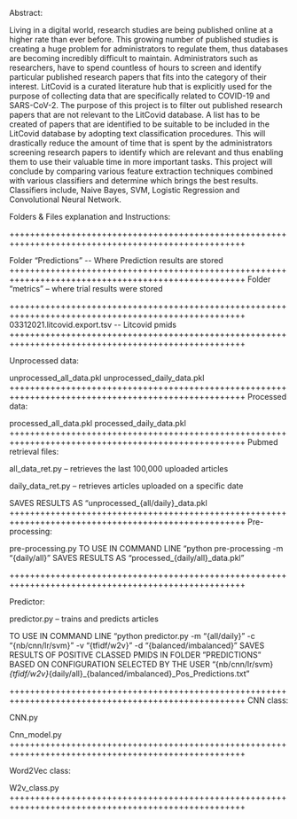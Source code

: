 Abstract:

Living in a digital world, research studies are being published online at a higher rate than ever before. This growing number of published studies is creating a huge problem for administrators to regulate them, thus databases are becoming incredibly difficult to maintain. Administrators such as researchers, have to spend countless of hours to screen and identify particular published research papers that fits into the category of their interest. LitCovid is a curated literature hub that is explicitly used for the purpose of collecting data that are specifically related to COVID-19 and SARS-CoV-2. The purpose of this project is to filter out published research papers that are not relevant to the LitCovid database. A list has to be created of papers that are identified to be suitable to be included in the LitCovid database by adopting text classification procedures. This will drastically reduce the amount of time that is spent by the administrators screening research papers to identify which are relevant and thus enabling them to use their valuable time in more important tasks. This project will conclude by comparing various feature extraction techniques combined with various classifiers and determine which brings the best results. Classifiers include, Naive Bayes, SVM, Logistic Regression and Convolutional Neural Network.


Folders & Files explanation and Instructions:
++++++++++++++++++++++++++++++++++++++++++++++++++++++++++++++++++++++++++++++++++++++++++++++++++++
Folder “Predictions” -- Where Prediction results are stored
++++++++++++++++++++++++++++++++++++++++++++++++++++++++++++++++++++++++++++++++++++++++++++++++++++
Folder “metrics” –  where trial results were stored
++++++++++++++++++++++++++++++++++++++++++++++++++++++++++++++++++++++++++++++++++++++++++++++++++++
03312021.litcovid.export.tsv  -- Litcovid pmids
++++++++++++++++++++++++++++++++++++++++++++++++++++++++++++++++++++++++++++++++++++++++++++++++++++
Unprocessed data:

unprocessed_all_data.pklunprocessed_daily_data.pkl
++++++++++++++++++++++++++++++++++++++++++++++++++++++++++++++++++++++++++++++++++++++++++++++++++++
Processed data:

processed_all_data.pklprocessed_daily_data.pkl
++++++++++++++++++++++++++++++++++++++++++++++++++++++++++++++++++++++++++++++++++++++++++++++++++++
Pubmed retrieval files:

all_data_ret.py – retrieves the last 100,000 uploaded articles
daily_data_ret.py – retrieves articles uploaded on a specific date
SAVES RESULTS AS “unprocessed_{all/daily}_data.pkl
++++++++++++++++++++++++++++++++++++++++++++++++++++++++++++++++++++++++++++++++++++++++++++++++++++
Pre-processing:

pre-processing.py
TO USE IN COMMAND LINE “python pre-processing -m “{daily/all}”SAVES RESULTS AS “processed_{daily/all}_data.pkl”
++++++++++++++++++++++++++++++++++++++++++++++++++++++++++++++++++++++++++++++++++++++++++++++++++++
Predictor:

predictor.py – trains and predicts articles
TO USE IN COMMAND LINE“python predictor.py -m “{all/daily}” -c “{nb/cnn/lr/svm}” -v “{tfidf/w2v}” -d “{balanced/imbalanced}”
SAVES RESULTS OF POSITIVE CLASSED PMIDS IN FOLDER ”PREDICTIONS” BASED ON CONFIGURATION SELECTED BY THE USER
“{nb/cnn/lr/svm}_{tfidf/w2v}_{daily/all}_{balanced/imbalanced}_Pos_Predictions.txt”
++++++++++++++++++++++++++++++++++++++++++++++++++++++++++++++++++++++++++++++++++++++++++++++++++++
CNN class:

CNN.py
Cnn_model.py
++++++++++++++++++++++++++++++++++++++++++++++++++++++++++++++++++++++++++++++++++++++++++++++++++++
Word2Vec class:

W2v_class.py
++++++++++++++++++++++++++++++++++++++++++++++++++++++++++++++++++++++++++++++++++++++++++++++++++++
